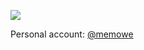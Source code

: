 ![](https://raw.githubusercontent.com/mirkeau/.github/main/assets/Muenster_Sonnenaufgang.png)

Personal account: [@memowe](https://github.com/memowe)
